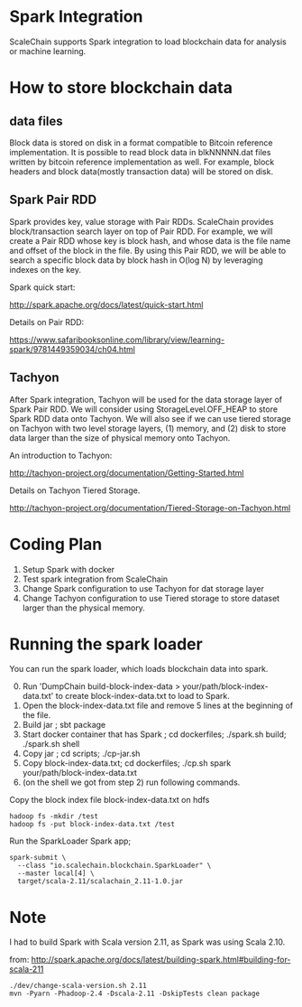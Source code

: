 # Spark Integration
ScaleChain supports Spark integration to load blockchain data for analysis or machine learning. 

# How to store blockchain data
## data files
Block data is stored on disk in a format compatible to Bitcoin reference implementation.
It is possible to read block data in blkNNNNN.dat files written by bitcoin reference implementation as well.
For example, block headers and block data(mostly transaction data) will be stored on disk.

## Spark Pair RDD
Spark provides key, value storage with Pair RDDs. 
ScaleChain provides block/transaction search layer on top of Pair RDD.
For example, we will create a Pair RDD whose key is block hash, and whose data is the file name and offset of the block in the file.
By using this Pair RDD, we will be able to search a specific block data by block hash in O(log N) by leveraging indexes on the key.

Spark quick start:

http://spark.apache.org/docs/latest/quick-start.html

Details on Pair RDD:

https://www.safaribooksonline.com/library/view/learning-spark/9781449359034/ch04.html

## Tachyon
After Spark integration, Tachyon will be used for the data storage layer of Spark Pair RDD.
We will consider using StorageLevel.OFF_HEAP to store Spark RDD data onto Tachyon.
We will also see if we can use tiered storage on Tachyon with two level storage layers, 
(1) memory, and (2) disk to store data larger than the size of physical memory onto Tachyon.

An introduction to Tachyon:
 
http://tachyon-project.org/documentation/Getting-Started.html

Details on Tachyon Tiered Storage.

http://tachyon-project.org/documentation/Tiered-Storage-on-Tachyon.html


# Coding Plan 
1. Setup Spark with docker
2. Test spark integration from ScaleChain
3. Change Spark configuration to use Tachyon for dat storage layer
4. Change Tachyon configuration to use Tiered storage to store dataset larger than the physical memory.

# Running the spark loader
You can run the spark loader, which loads blockchain data into spark.

0. Run 'DumpChain <path to blkNNNNN.dat files> build-block-index-data > your/path/block-index-data.txt' to create block-index-data.txt to load to Spark.
1. Open the block-index-data.txt file and remove 5 lines at the beginning of the file.
2. Build jar ; sbt package
3. Start docker container that has Spark ; cd dockerfiles; ./spark.sh build; ./spark.sh shell
4. Copy jar ; cd scripts; ./cp-jar.sh
5. Copy block-index-data.txt; cd dockerfiles; ./cp.sh spark your/path/block-index-data.txt 
5. (on the shell we got from step 2) run following commands.

Copy the block index file block-index-data.txt on hdfs 
```
hadoop fs -mkdir /test
hadoop fs -put block-index-data.txt /test
```

Run the SparkLoader Spark app; 
```
spark-submit \
  --class "io.scalechain.blockchain.SparkLoader" \
  --master local[4] \
  target/scala-2.11/scalachain_2.11-1.0.jar
```

# Note
I had to build Spark with Scala version 2.11, as Spark was using Scala 2.10.

from: http://spark.apache.org/docs/latest/building-spark.html#building-for-scala-211
```
./dev/change-scala-version.sh 2.11
mvn -Pyarn -Phadoop-2.4 -Dscala-2.11 -DskipTests clean package
```
